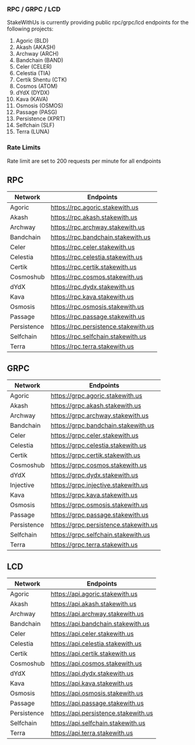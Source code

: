 ### RPC / GRPC / LCD

StakeWithUs is currently providing public rpc/grpc/lcd endpoints for the following projects:

1. Agoric (BLD)
2. Akash (AKASH)
3. Archway (ARCH)
4. Bandchain (BAND)
5. Celer (CELER)
6. Celestia (TIA)
7. Certik Shentu (CTK)
8. Cosmos (ATOM)
9. dYdX (DYDX)
10. Kava (KAVA)
11. Osmosis (OSMOS)
12. Passage (PASG)
13. Persistence (XPRT)
14. Selfchain (SLF)
15. Terra (LUNA)

### Rate Limits

Rate limit are set to 200 requests per minute for all endpoints

## RPC

| Network     | Endpoints                            |
| ----------- | ------------------------------------ |
| Agoric      | https://rpc.agoric.stakewith.us      |
| Akash       | https://rpc.akash.stakewith.us       |
| Archway     | https://rpc.archway.stakewith.us     |
| Bandchain   | https://rpc.bandchain.stakewith.us   |
| Celer       | https://rpc.celer.stakewith.us       |
| Celestia    | https://rpc.celestia.stakewith.us    |
| Certik      | https://rpc.certik.stakewith.us      |
| Cosmoshub   | https://rpc.cosmos.stakewith.us      |
| dYdX        | https://rpc.dydx.stakewith.us        |
| Kava        | https://rpc.kava.stakewith.us        |
| Osmosis     | https://rpc.osmosis.stakewith.us     |
| Passage     | https://rpc.passage.stakewith.us     |
| Persistence | https://rpc.persistence.stakewith.us |
| Selfchain   | https://rpc.selfchain.stakewith.us   |
| Terra       | https://rpc.terra.stakewith.us       |

## GRPC

| Network     | Endpoints                             |
| ----------- | ------------------------------------- |
| Agoric      | https://grpc.agoric.stakewith.us      |
| Akash       | https://grpc.akash.stakewith.us       |
| Archway     | https://grpc.archway.stakewith.us     |
| Bandchain   | https://grpc.bandchain.stakewith.us   |
| Celer       | https://grpc.celer.stakewith.us       |
| Celestia    | https://grpc.celestia.stakewith.us    |
| Certik      | https://grpc.certik.stakewith.us      |
| Cosmoshub   | https://grpc.cosmos.stakewith.us      |
| dYdX        | https://grpc.dydx.stakewith.us        |
| Injective   | https://grpc.injective.stakewith.us   |
| Kava        | https://grpc.kava.stakewith.us        |
| Osmosis     | https://grpc.osmosis.stakewith.us     |
| Passage     | https://grpc.passage.stakewith.us     |
| Persistence | https://grpc.persistence.stakewith.us |
| Selfchain   | https://grpc.selfchain.stakewith.us   |
| Terra       | https://grpc.terra.stakewith.us       |

## LCD

| Network     | Endpoints                            |
| ----------- | ------------------------------------ |
| Agoric      | https://api.agoric.stakewith.us      |
| Akash       | https://api.akash.stakewith.us       |
| Archway     | https://api.archway.stakewith.us     |
| Bandchain   | https://api.bandchain.stakewith.us   |
| Celer       | https://api.celer.stakewith.us       |
| Celestia    | https://api.celestia.stakewith.us    |
| Certik      | https://api.certik.stakewith.us      |
| Cosmoshub   | https://api.cosmos.stakewith.us      |
| dYdX        | https://api.dydx.stakewith.us        |
| Kava        | https://api.kava.stakewith.us        |
| Osmosis     | https://api.osmosis.stakewith.us     |
| Passage     | https://api.passage.stakewith.us     |
| Persistence | https://api.persistence.stakewith.us |
| Selfchain   | https://api.selfchain.stakewith.us   |
| Terra       | https://api.terra.stakewith.us       |
